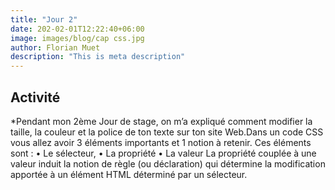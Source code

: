 ```yaml
---
title: "Jour 2"
date: 202-02-01T12:22:40+06:00
image: images/blog/cap css.jpg
author: Florian Muet
description: "This is meta description"
---
```


## Activité

*Pendant mon 2ème Jour de stage, on m’a expliqué comment modifier la taille, la couleur et la police de ton texte sur ton site Web.Dans un code CSS vous allez avoir 3 éléments importants et 1 notion à retenir. Ces éléments sont :
•	Le sélecteur,
•	La propriété
•	 La valeur
La propriété couplée à une valeur induit la notion de règle (ou déclaration) qui détermine la modification apportée à un élément HTML déterminé par un sélecteur.